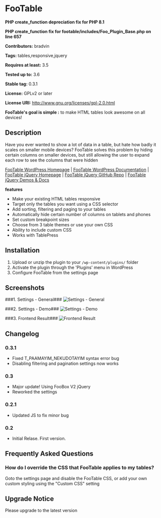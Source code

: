 # FooTable #

**PHP create_function depreciation fix for PHP 8.1**

**PHP create_function fix for footable/includes/Foo_Plugin_Base.php on line 657**

**Contributors:** bradvin

**Tags:** tables,responsive,jquery

**Requires at least:** 3.5

**Tested up to:** 3.6

**Stable tag:** 0.3.1

**License:** GPLv2 or later

**License URI:** http://www.gnu.org/licenses/gpl-2.0.html


**FooTable's goal is simple :** to make HTML tables look awesome on all devices!


## Description ##

Have you ever wanted to show a lot of data in a table, but hate how badly it scales on smaller mobile devices? FooTable solves this problem by hiding certain columns on smaller devices, but still allowing the user to expand each row to see the columns that were hidden

[FooTable WordPress Homepage](http://fooplugins.com/plugins/footable-lite/) |
[FooTable WordPress Documentation](http://fooplugins.com/footable-lite/documentation/) |
[FooTable jQuery Homepage](http://fooplugins.com/plugins/footable-jquery/) |
[FooTable jQuery GitHub Repo](https://github.com/bradvin/FooTable) |
[FooTable jQuery Demos & Docs](http://fooplugins.com/footable-demos/)

**features**

*	Make your existing HTML tables responsive
*	Target only the tables you want using a CSS selector
*	Add sorting, filtering and paging to your tables
*	Automatically hide certain number of columns on tablets and phones
*	Set custom breakpoint sizes
*   Choose from 3 table themes or use your own CSS
*	Ability to include custom CSS
*   Works with TablePress

## Installation ##

1.	Upload or unzip the plugin to your `/wp-content/plugins/` folder
2.	Activate the plugin through the 'Plugins' menu in WordPress
3.	Configure FooTable from the settings page

## Screenshots ##

###1. Settings - General###
![Settings - General](http://s.wordpress.org/extend/plugins/footable/screenshot-1.png)

###2. Settings - Demo###
![Settings - Demo](http://s.wordpress.org/extend/plugins/footable/screenshot-2.png)

###3. Frontend Result###
![Frontend Result](http://s.wordpress.org/extend/plugins/footable/screenshot-3.png)


## Changelog ##

### 0.3.1 ###
* Fixed T_PAAMAYIM_NEKUDOTAYIM syntax error bug
* Disabling filtering and pagination settings now works

### 0.3 ###
* Major update! Using FooBox V2 jQuery
* Reworked the settings

### 0.2.1 ###
* Updated JS to fix minor bug

### 0.2 ###
* Initial Relase. First version.

## Frequently Asked Questions ##

### How do I override the CSS that FooTable applies to my tables? ###
Goto the settings page and disable the FooTable CSS, or add your own custom styling using the "Custom CSS" setting

## Upgrade Notice ##

Please upgrade to the latest version
